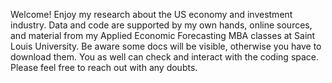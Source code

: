 Welcome! Enjoy my research about the US economy and investment industry. Data and code are supported by my own hands, online sources, and material from my Applied Economic Forecasting MBA classes at Saint Louis University. Be aware some docs will be visible, otherwise you have to download them. You as well can check and interact with the coding space. Please feel free to reach out with any doubts.
